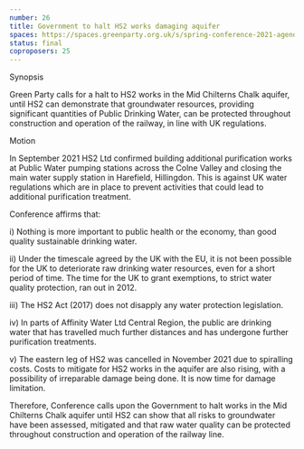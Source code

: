 ```yaml
---
number: 26
title: Government to halt HS2 works damaging aquifer
spaces: https://spaces.greenparty.org.uk/s/spring-conference-2021-agenda-forum2/?contentId=78474
status: final
coproposers: 25
---
```

Synopsis


Green Party calls for a halt to HS2 works in the Mid Chilterns Chalk aquifer, until HS2 can demonstrate that groundwater resources, providing significant quantities of Public Drinking Water, can be protected throughout construction and operation of the railway, in line with UK regulations.


Motion


In September 2021 HS2 Ltd confirmed building additional purification works at Public Water pumping stations across the Colne Valley and closing the main water supply station in Harefield, Hillingdon. This is against UK water regulations which are in place to prevent activities that could lead to additional purification treatment.


Conference affirms that:


i)                    Nothing is more important to public health or the economy, than good quality sustainable drinking water.


ii)                   Under the timescale agreed by the UK with the EU, it is not been possible for the UK to deteriorate raw drinking water resources, even for a short period of time. The time for the UK to grant exemptions, to strict water quality protection, ran out in 2012.


iii)                 The HS2 Act (2017) does not disapply any water protection legislation.


iv)                 In parts of Affinity Water Ltd Central Region, the public are drinking water that has travelled much further distances and has undergone further purification treatments.


v)                  The eastern leg of HS2 was cancelled in November 2021 due to spiralling costs. Costs to mitigate for HS2 works in the aquifer are also rising, with a possibility of irreparable damage being done. It is now time for damage limitation.


Therefore, Conference calls upon the Government to halt works in the Mid Chilterns Chalk aquifer until HS2 can show that all risks to groundwater have been assessed, mitigated and that raw water quality can be protected throughout construction and operation of the railway line.
